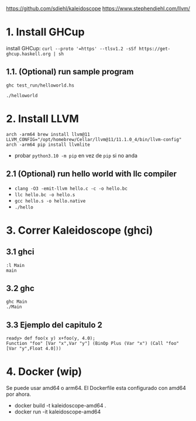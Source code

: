 https://github.com/sdiehl/kaleidoscope
https://www.stephendiehl.com/llvm/

# 1. Install GHCup

install GHCup: `curl --proto '=https' --tlsv1.2 -sSf https://get-ghcup.haskell.org | sh`


## 1.1. (Optional) run sample program

```
ghc test_run/helloworld.hs

./helloworld
```

# 2. Install LLVM

`arch -arm64 brew install llvm@11`
`LLVM_CONFIG="/opt/homebrew/Cellar/llvm@11/11.1.0_4/bin/llvm-config" arch -arm64 pip install llvmlite`

- probar `python3.10 -m pip` en vez de `pip` si no anda

## 2.1 (Optional) run hello world with llc compiler

- `clang -O3 -emit-llvm hello.c -c -o hello.bc`
- `llc hello.bc -o hello.s`
- `gcc hello.s -o hello.native `
- `./hello`


# 3. Correr Kaleidoscope (ghci)

## 3.1 ghci

```
:l Main
main
```

## 3.2 ghc

```
ghc Main
./Main
```

## 3.3 Ejemplo del capitulo 2

```
ready> def foo(x y) x+foo(y, 4.0);
Function "foo" [Var "x",Var "y"] (BinOp Plus (Var "x") (Call "foo" [Var "y",Float 4.0]))
```

# 4. Docker (wip)

Se puede usar amd64 o arm64. El Dockerfile esta configurado con amd64 por ahora.

- docker build -t kaleidoscope-amd64 .
- docker run -it kaleidoscope-amd64











